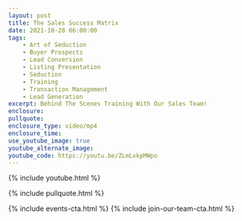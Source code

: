 ```yaml
---
layout: post
title: The Sales Success Matrix
date: 2021-10-28 06:00:00
tags:
    - Art of Seduction
    - Buyer Prospects
    - Lead Conversion
    - Listing Presentation
    - Seduction
    - Training
    - Transaction Management
    - Lead Generation
excerpt: Behind The Scenes Training With Our Sales Team!
enclosure:
pullquote:
enclosure_type: video/mp4
enclosure_time:
use_youtube_image: true
youtube_alternate_image:
youtube_code: https://youtu.be/ZLmLxkpMWpo
---
```

{% include youtube.html %}

{% include pullquote.html %}

{% include events-cta.html %} {% include join-our-team-cta.html %}
